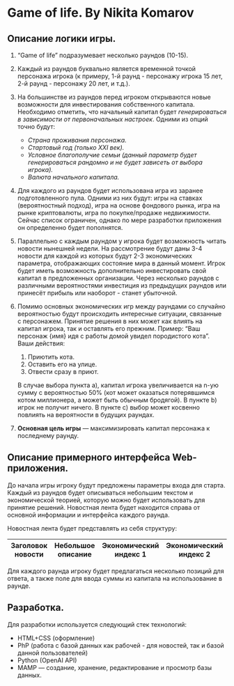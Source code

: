 # Game of life. By Nikita Komarov

## Описание логики игры.

1. “Game of life” подразумевает несколько раундов (10-15). 
2. Каждый из раундов буквально является временной точкой персонажа игрока (к примеру, 1-й раунд - персонажу игрока 15 лет, 2-й раунд - персонажу 20 лет, и т.д.). 
3. На большинстве из раундов перед игроком открываются новые возможности для инвестирования собственного капитала. Необходимо отметить, что начальный капитал будет *генерироваться в зависимости от первоначальных настроек*. Одними из опций точно будут:
    - *Страна проживания персонажа.*
    - *Стартовый год (только XXI век).*
    - *Условное благополучие семьи (данный параметр будет генерироваться рандомно и не будет зависеть от выбора игрока).*
    - *Валюта начального капитала.*
4. Для каждого из раундов будет использована игра из заранее подготовленного пула. Одними из них будут: игры на ставках (вероятностный подход), игра на основе фондового рынка, игра на рынке криптовалюты, игра по покупке/продаже недвижимости. Сейчас список ограничен, однако по мере разработки приложения он определенно будет пополнятся.
5. Параллельно с каждым раундом у игрока будет возможность читать новости нынешней недели. На рассмотрение будут даны 3-4 новости для каждой из которых будут 2-3 экономических параметра, отображающих состояние мира в данный момент. Игрок будет иметь возможность дополнительно инвестировать свой капитал в предложенных организации. Через несколько раундов с различными вероятностями инвестиция из предыдущих раундов или принесёт прибыль или наоборот - станет убыточной.
6. Помимо основных экономических игр между раундами со случайно вероятностью будут происходить интересные ситуации, связанные с персонажем. Принятие решения в них может как влиять на капитал игрока, так и оставлять его прежним. Пример: “Ваш персонаж {имя} идя с работы домой увидел породистого кота”. Ваши действия:
    1. Приютить кота.
    2. Оставить его на улице.
    3. Отвести сразу в приют.
    
    В случае выбора пункта a), капитал игрока увеличивается на n-ую сумму с вероятностью 50% (кот может оказаться потерявшимся котом миллионера, а может быть обычным бродягой). В пункте b) игрок не получит ничего. В пункте c) выбор может косвенно повлиять на вероятности в будущих раундах.
    
7. **Основная цель игры** — максимизировать капитал персонажа к последнему раунду.

## Описание примерного интерфейса Web-приложения.

До начала игры игроку будут предложены параметры входа для старта. Каждый из раундов будет описываться небольшим текстом и экономической теорией, которую можно будет использовать для принятие решений. Новостная лента будет находится справа от основной информации и интерфейса каждого раунда. 

Новостная лента будет представлять из себя структуру:

| Заголовок новости | Небольшое описание | Экономический индекс 1 | Экономический индекс 2 | Экономический индекс 3 |
| --- | --- | --- | --- | --- |

Для каждого раунда игроку будет предлагаться несколько позиций для ответа, а также поле для ввода суммы из капитала на использование в раунде.

## Разработка.

Для разработки используется следующий стек технологий:

- HTML+CSS (оформление)
- PhP (работа с базой данных как рабочей -  для новостей, так и базой данной пользователей)
- Python (OpenAI API)
- MAMP — создание, хранение, редактирование и просмотр базы данных.